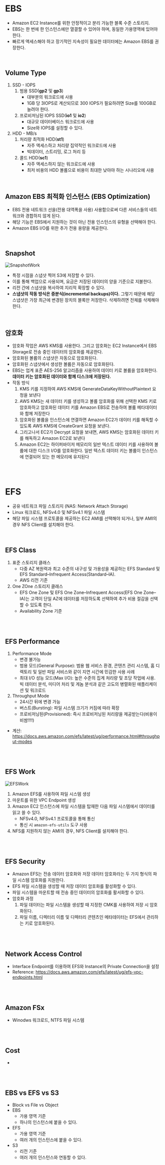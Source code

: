 # EBS
* Amazon EC2 Instance를 위한 안정적이고 분리 가능한 블록 수준 스토리지.
* EBS는 한 번에 한 인스턴스에만 열결할 수 있어야 하며, 동일한 가용영역에 있어야 한다.
* 빠르게 액세스해야 하고 장기적인 지속성이 필요한 데이터에는 Amazon EBS를 권장한다.
</br>


## __Volume Type__
1. SSD - IOPS
    1) 범용 SSD(__gp2__ 및 __gp3__)
        * 대부분의 워크로드에 사용
        * 1GB 당 3IOPS로 계산되므로 300 IOPS가 필요하려면 Size를 100GB로 늘려야 한다.
    2) 프로비저닝된 IOPS SSD(__io1__ 및 __io2__)
        * 대규모 데이터베이스 워크로드에 사용
        * Size와 IOPS를 설정할 수 있다.
2. HDD - MB/s
    1) 처리량 최적화 HDD(__st1__)
        * 자주 액세스하고 처리량 집약적인 워크로드에 사용
        * 빅데이터, 스트리밍, 로그 처리 등
    2) 콜드 HDD(__sc1__)
        * 자주 액세스하지 않는 워크로드에 사용
        * 최저 비용의 HDD 볼륨으로 비용이 최대한 낮아야 하는 시나리오에 사용
</br>


## Amazon EBS 최적화 인스턴스 (EBS Optimization)
* EBS 전용 네트워크 선을(전용 대역폭을 사용) 사용함으로써 다른 서비스들의 네트워크와 경합하지 않게 된다.
* 해당 기능은 EBS에서 지원하는 것이 아닌 전용 인스턴스의 유형을 선택해야 한다.
* Amazon EBS I/O를 위한 추가 전용 용량을 제공한다.
</br>


## __Snapshot__
![SnapshotWork](../img/SnapshotWork.png)
* 특정 시점을 스냅샷 찍어 S3에 저장할 수 있다.
* 이를 통해 백업으로 사용되며, 요금은 저장된 데이터의 양을 기준으로 지불한다.
* 리전 간에 스냅샷을 복사하여 지리적 확장할 수 있다.
* __스냅샷의 작동 방식은 증분식(incremental backups)이다.__ 그렇기 때문에 해당 스냅샷은 가장 최근에 변경된 장치의 블록만 저장한다. 삭제하려면 전체를 삭제해야 한다.
</br>


## __암호화__
* 암호화 작업은 AWS KMS를 사용한다. 그리고 암호화는 EC2 Instance에서 EBS Storage로 전송 중인 데이터의 암호화를 제공한다.
* 암호화된 볼륨의 스냅샷은 자동으로 암호화된다. 
* 암호화된 스냅샷에서 생성한 볼륨은 자동으로 암호화된다.
* EBS는 업계 표준 AES-256 알고리즘을 사용하여 데이터 키로 볼륨을 암호화한다. __데이터 키는 암호화된 데이터와 함께 디스크에 저장된다.__
* 작동 방식
    1) KMS 키를 지정하여 AWS KMS에 GenerateDataKeyWithoutPlaintext 요청을 보낸다
    2) AWS KMS는 새 데이터 키를 생성하고 볼륨 암호화를 위해 선택한 KMS 키로 암호화하고 암호화된 데이터 키를 Amazon EBS로 전송하여 볼륨 메타데이터와 함께 저장한다
    3) 암호화된 볼륨을 인스턴스에 연결하면 Amazon EC2가 데이터 키를 해독할 수 있도록 AWS KMS에 CreateGrant 요청을 보낸다.
    4) 그리고나서 EC2가 Decrypt 요청을 보내면, AWS KMS는 암호화된 데이터 키를 해독하고 Amazon EC2로 보낸다
    5) Amazon EC2는 하이퍼바이저 메모리의 일반 텍스트 데이터 키를 사용하여 볼륨에 대한 디스크 I/O를 암호화한다. 일반 텍스트 데이터 키는 볼륨이 인스턴스에 연결되어 있는 한 메모리에 유지된다
</br>
</br>



# EFS
* 공유 네트워크 파일 스토리지 (NAS: Network Attach Storage)
* Linux 워크로드, NFSv4.0 및 NFSv4.1 파일 시스템
* 해당 파일 시스템 프로토콜을 제공하는 EC2 AMI를 선택해야 되거나, 일부 AMI의 경우 NFS Client를 설치해야 한다.
</br>

## EFS Class
1. 표준 스토리지 클래스
    * 다중 AZ 복원력과 최고 수준의 내구성 및 가용성을 제공하는 EFS Standard 및 EFS Standard–Infrequent Access(Standard–IA).
    * AWS 리전 기준
2. One ZOne 스토리지 클래스
    * EFS One Zone 및 EFS One Zone–Infrequent Access(EFS One Zone–IA)는 고객이 단일 AZ에 데이터를 저장하도록 선택하여 추가 비용 절감을 선택할 수 있도록 한다.
    * Availability Zone 기준
</br>
</br>


## EFS Performance
1. Performance Mode
    * 변경 불가능
    * 범용 모드(General Purpose): 범용 웹 서비스 환경, 콘텐츠 관리 시스템, 홈 디렉토리 및 일반 파일 서비스와 같이 지연 시간에 민감한 사용 사례
    * 최대 I/O 성능 모드(Max I/O): 높은 수준의 집계 처리량 및 초당 작업에 사용. 빅 데이터 분석, 미디어 처리 및 게놈 분석과 같은 고도의 병렬화된 애플리케이션 및 워크로드
2. Throughput Mode
    * 24시간 뒤에 변경 가능
    * 버스트(Bursting): 파일 시스템 크기가 커짐에 따라 확장
    * 프로비저닝된(Provisioned): 즉시 프로비저닝된 처리량을 제공받는다(비용이 비쌈!!!!)
* 계산: https://docs.aws.amazon.com/efs/latest/ug/performance.html#throughput-modes
</br>
</br>



## EFS Work
![EFSWork](../img/EFSWork.png)
1. Amazon EFS를 사용하여 파일 시스템 생성
2. 마운트를 위한 VPC Endpoint 생성
3. Amazon EC2 인스턴스에 파일 시스템을 탑재한 다음 파일 시스템에서 데이터를 읽고 쓸 수 있다.
    * NFSv4.0, NFSv4.1 프로토콜을 통해 통신
    * 통신 시 ```amazon-efs-utils``` 도구 사용
4. NFS를 지원하지 않는 AMI의 경우, NFS Client를 설치해야 한다.
</br>
</br>


## EFS Security
* Amazon EFS는 전송 데이터 암호화와 저장 데이터 암호화라는 두 가지 형식의 파일 시스템 암호화를 지원한다.
* EFS 파일 시스템을 생성할 때 저장 데이터 암호화를 활성화할 수 있다.
* 파일 시스템을 마운트할 때 전송 중인 데이터의 암호화를 활서화할 수 있다.
* 암호화 과정
    1) 파일 데이터는 파일 시스템을 생성할 때 지정한 CMK를 사용하여 저장 시 암호화된다.
    2) 파일 이름, 디렉터리 이름 및 디렉터리 콘텐츠인 메타데이터는 EFS에서 관리하는 키로 암호화된다.
</br>
</br>


## Network Access Control
* Interface Endpoint를 이용하여 EFS와 Instance의 Private Connection을 설정
* Reference: https://docs.aws.amazon.com/efs/latest/ug/efs-vpc-endpoints.html
</br>
</br>



## Amazon FSx
* Winodws 워크로드, NTFS 파일 시스템
</br>
</br>


## Cost
* 
</br>
</br>


## EBS vs EFS vs S3
* Block vs File vs Object
* EBS
    * 가용 영역 기준
    * 하나의 인스턴스에 붙을 수 있다.
* EFS
    * 가용 영역 기준
    * 여러 개의 인스턴스에 붙을 수 있다.
* S3
    * 리전 기준
    * 여러 개의 인스턴스와 연동할 수 있다.
